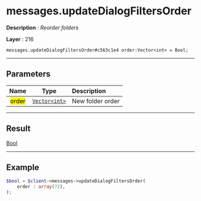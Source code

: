 # messages.updateDialogFiltersOrder

**Description** : *Reorder folders*

**Layer** : 216

```tl
messages.updateDialogFiltersOrder#c563c1e4 order:Vector<int> = Bool;
```

---

## Parameters

| Name | Type | Description |
| :---: | :---: | :--- |
| <mark>order</mark> | [`Vector<int>`](type/int) | New folder order |

---

## Result

[Bool](type/Bool)

---

## Example

```php
$bool = $client->messages->updateDialogFiltersOrder(
	order : array(72),
);
```